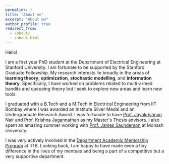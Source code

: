 ```yaml
---
permalink: /
title: "About me"
excerpt: "About me"
author_profile: true
redirect_from: 
  - /about/
  - /about.html
---
```


Hello!

I am a first year PhD student at the Department of Electrical Engineering at Stanford University.
I am fortunate to be supported by the Stanford Graduate Fellowship. My research interests lie
broadly in the areas of **learning theory**, **optimization**, **stochastic modelling**, and **information theory**. Specifically, I have worked on problems related to multi-armed bandits
and queueing theory but I seek to explore new areas and learn new tools.

I graduated with a B.Tech and a M.Tech in Electrical Engineering from IIT Bombay where I was awarded
an Institute Silver Medal and an Undergraduate Research Award. I was fortunate
to have [Prof. Jayakrishnan Nair](https://www.ee.iitb.ac.in/~jayakrishnan.nair/) and 
[Prof. Krishna Jagannathan](http://www.ee.iitm.ac.in/~krishnaj/) as my Master's Thesis advisors. 
I also spent an amazing summer working with [Prof. James Saunderson](https://ecse.monash.edu/staff/james/) at Monash University.

I was very actively involved in the [Department Academic Mentorship Program](https://dampeeiitb.wordpress.com/) at IITB. Looking back, I am happy to have made even a 
tiny difference in the lives of my mentees and being a part of a competitive but a very 
supportive department.  